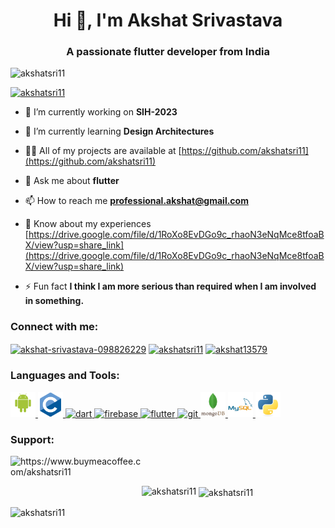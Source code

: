 <h1 align="center">Hi 👋, I'm Akshat Srivastava</h1>
<h3 align="center">A passionate flutter developer from India</h3>

<p align="left"> <img src="https://komarev.com/ghpvc/?username=akshatsri11&label=Profile%20views&color=0e75b6&style=flat" alt="akshatsri11" /> </p>

<p align="left"> <a href="https://github.com/ryo-ma/github-profile-trophy"><img src="https://github-profile-trophy.vercel.app/?username=akshatsri11" alt="akshatsri11" /></a> </p>

- 🔭 I’m currently working on **SIH-2023**

- 🌱 I’m currently learning **Design Architectures**

- 👨‍💻 All of my projects are available at [https://github.com/akshatsri11](https://github.com/akshatsri11)

- 💬 Ask me about **flutter**

- 📫 How to reach me **professional.akshat@gmail.com**

- 📄 Know about my experiences [https://drive.google.com/file/d/1RoXo8EvDGo9c_rhaoN3eNqMce8tfoaBX/view?usp=share_link](https://drive.google.com/file/d/1RoXo8EvDGo9c_rhaoN3eNqMce8tfoaBX/view?usp=share_link)

- ⚡ Fun fact **I think I am more serious than required when I am involved in something.**

<h3 align="left">Connect with me:</h3>
<p align="left">
<a href="https://linkedin.com/in/akshat-srivastava-098826229" target="blank"><img align="center" src="https://raw.githubusercontent.com/rahuldkjain/github-profile-readme-generator/master/src/images/icons/Social/linked-in-alt.svg" alt="akshat-srivastava-098826229" height="30" width="40" /></a>
<a href="https://www.codechef.com/users/akshatsri11" target="blank"><img align="center" src="https://cdn.jsdelivr.net/npm/simple-icons@3.1.0/icons/codechef.svg" alt="akshatsri11" height="30" width="40" /></a>
<a href="https://www.hackerrank.com/akshat13579" target="blank"><img align="center" src="https://raw.githubusercontent.com/rahuldkjain/github-profile-readme-generator/master/src/images/icons/Social/hackerrank.svg" alt="akshat13579" height="30" width="40" /></a>
</p>

<h3 align="left">Languages and Tools:</h3>
<p align="left"> <a href="https://developer.android.com" target="_blank" rel="noreferrer"> <img src="https://raw.githubusercontent.com/devicons/devicon/master/icons/android/android-original-wordmark.svg" alt="android" width="40" height="40"/> </a> <a href="https://www.cprogramming.com/" target="_blank" rel="noreferrer"> <img src="https://raw.githubusercontent.com/devicons/devicon/master/icons/c/c-original.svg" alt="c" width="40" height="40"/> </a> <a href="https://dart.dev" target="_blank" rel="noreferrer"> <img src="https://www.vectorlogo.zone/logos/dartlang/dartlang-icon.svg" alt="dart" width="40" height="40"/> </a> <a href="https://firebase.google.com/" target="_blank" rel="noreferrer"> <img src="https://www.vectorlogo.zone/logos/firebase/firebase-icon.svg" alt="firebase" width="40" height="40"/> </a> <a href="https://flutter.dev" target="_blank" rel="noreferrer"> <img src="https://www.vectorlogo.zone/logos/flutterio/flutterio-icon.svg" alt="flutter" width="40" height="40"/> </a> <a href="https://git-scm.com/" target="_blank" rel="noreferrer"> <img src="https://www.vectorlogo.zone/logos/git-scm/git-scm-icon.svg" alt="git" width="40" height="40"/> </a> <a href="https://www.mongodb.com/" target="_blank" rel="noreferrer"> <img src="https://raw.githubusercontent.com/devicons/devicon/master/icons/mongodb/mongodb-original-wordmark.svg" alt="mongodb" width="40" height="40"/> </a> <a href="https://www.mysql.com/" target="_blank" rel="noreferrer"> <img src="https://raw.githubusercontent.com/devicons/devicon/master/icons/mysql/mysql-original-wordmark.svg" alt="mysql" width="40" height="40"/> </a> <a href="https://www.python.org" target="_blank" rel="noreferrer"> <img src="https://raw.githubusercontent.com/devicons/devicon/master/icons/python/python-original.svg" alt="python" width="40" height="40"/> </a> </p>

<h3 align="left">Support:</h3>
<p><a href="https://www.buymeacoffee.com/https://www.buymeacoffee.com/akshatsri11"> <img align="left" src="https://cdn.buymeacoffee.com/buttons/v2/default-yellow.png" height="50" width="210" alt="https://www.buymeacoffee.com/akshatsri11" /></a></p><br><br>

<p><img align="left" src="https://github-readme-stats.vercel.app/api/top-langs?username=akshatsri11&show_icons=true&locale=en&layout=compact" alt="akshatsri11" /></p>

<p>&nbsp;<img align="center" src="https://github-readme-stats.vercel.app/api?username=akshatsri11&show_icons=true&locale=en" alt="akshatsri11" /></p>

<p><img align="center" src="https://github-readme-streak-stats.herokuapp.com/?user=akshatsri11&" alt="akshatsri11" /></p>
